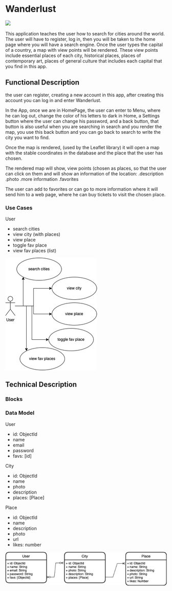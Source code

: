 # Wanderlust

![](link)

This application teaches the user how to search for cities around the world. 
The user will have to register, log in, then you will be taken to the home page where you will have a search engine.
Once the user types the capital of a country, a map with view points will be rendered.
These view points include essential places of each city, historical places, places of contemporary art, places of general culture that includes each capital that you find in this app. 

## Functional Description

the user can register, creating a new account in this app, after creating this account you can log in and enter Wanderlust.


In the App, once we are in HomePage, the user can enter to Menu, where he can log out, change the color of his letters to dark in Home, a Settings button where the user can change his password, and a back button, that button is also useful when you are searching in search and you render the map, you use this back button and you can go back to search to write the city you want to find. 

Once the map is rendered, (used by the Leaflet library) it will open a map with the stable coordinates in the database and the place that the user has chosen.

The rendered map will show, view points (chosen as places, so that the user can click on them and will show an information of the location:
.description
.photo
.more information
.favorites

The user can add to favorites or can go to more information where it will send him to a web page, where he can buy tickets to visit the chosen place.



### Use Cases

User
- search cities
- view city (with places)
- view place
- toggle fav place
- view fav places (list)

![](images/use-cases.jpg)



## Technical Description

### Blocks

### Data Model

User
- id: ObjectId
- name
- email
- password
- favs: [id]

City
- id: ObjectId
- name
- photo
- description
- places: [Place]

Place
- id: ObjectId
- name
- description
- photo
- url
- likes: number 

![](images/data-model.jpg)